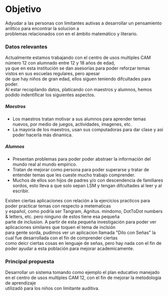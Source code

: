 # Objetivo   
Adyudar a las personas con limitantes autivas a desarrollar un pensamiento anlitico para encontrar la solucion a   
problemas relacionados con en el ámbito matemático y literario.  
### Datos relevantes
Actualmente estamos trabajando con el centro de usos multiples CAM número 12 con alumnado entre 12 y 18 años de edad,   
ya que en esta institución se dan asesorías para poder reforzar temas vistos en sus escuelas regulares, pero apesar   
de que hay niños de gran edad, ellos siguen teniendo difcultades para poder.   
Al estar recopilando datos, platicando con maestros y alumnos, hemos podido indentificar los siguientes aspectos.   
##### Maestros
+ Los maestros tratan motivar a sus alumnos para aprender temas nuevos, por medio de juegos, actividades, imagenes, etc.   
+ La mayoria de los maestros, usan sus computadoras para dar clase y asi poder hacerla más dinamica.
##### Alumnos
+ Presentan problemas para poder poder abstraer la información del mundo real al mundo empirico.
+ Tratan de mejorar como persona para poder superarse y tratar de entender temas que les cueste mucho trabajo comprender.
+ Muchos de ellos son hijos de padres y/o con descendencia de familiares sordos, esto lleva a que solo sepan LSM y tengan difcultades al leer y al escribir.   
   
Existen ciertas aplicaciones con relación a la ejercicios practicos para poder practicar temas con respecto a metematicas   
y español, como podría ser Tangram, Agnitus. mindomo, DotToDot numbers & letters, etc. pero ninguno de estos tiene esa pequeña   
parte de inclusion. A partir de esta pequeña investigación para poder ver aplicaciones similares que toquen el tema de inclsión   
para gente sorda, pudimos ver un aplicacion llamada "Dilo con Señas" la cual fue desarrollada con el fin de comprender ciertas   
como deicr ciertas cosas en lenguaje de señas, pero hay nada con el fin de poder ayudar a esta población para mejorar academicamente. 
### Principal propuesta 
Desarrollar un sistema tomando como ejemplo el plan educativo manejado en el centro de usos multiples CAM 12, con el fin de mejorar la metodologia de aprendizaje   
utilizadó para los niños con limitante auditiva.
